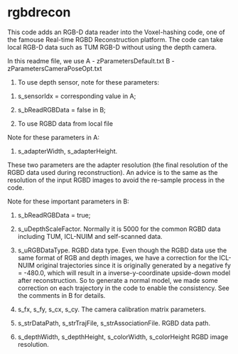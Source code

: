 # rgbdrecon
This code adds an RGB-D data reader into the Voxel-hashing code, one of the famouse Real-time RGBD Reconstruction platform. The code can take local RGB-D data such as TUM RGB-D without using the depth camera.

In this readme file, we use 
A - zParametersDefault.txt
B - zParametersCameraPoseOpt.txt

1. To use depth sensor, note for these parameters:

1) s_sensorIdx = corresponding value in A;

2) s_bReadRGBData = false in B;

2. To use RGBD data from local file

Note for these parameters in A:

1) s_adapterWidth, s_adapterHeight. 

These two parameters are the adapter resolution (the final resolution of the RGBD data used during reconstruction). An advice is to the same as the resolution of the input RGBD images to avoid the re-sample process in the code.

Note for these important parameters in B:

1) s_bReadRGBData = true;

2) s_uDepthScaleFactor. 
Normally it is 5000 for the common RGBD data including TUM, ICL-NUIM and self-scanned data.

3) s_uRGBDataType.
RGBD data type. Even though the RGBD data use the same format of RGB and depth images, we have a correction for the ICL-NUIM original trajectories since it is originally generated by a negative fy = -480.0, which will result in a inverse-y-coordinate upside-down model after reconstruction. So to generate a normal model, we made some correction on each trajectory in the code to enable the consistency. See the comments in B for details.

4) s_fx, s_fy, s_cx, s_cy. 
The camera calibration matrix parameters.

5) s_strDataPath, s_strTrajFile, s_strAssociationFile.
RGBD data path.

6) s_depthWidth, s_depthHeight, s_colorWidth, s_colorHeight
RGBD image resolution.
